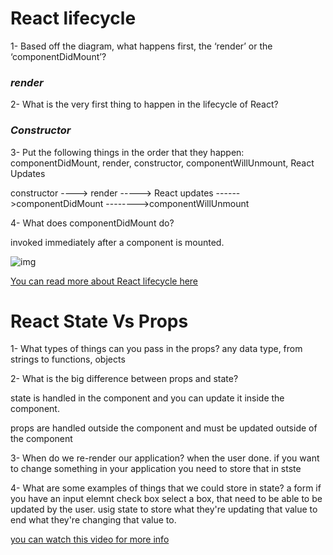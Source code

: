 # React lifecycle

1- Based off the diagram, what happens first, the ‘render’ or the ‘componentDidMount’?

### *render*

2- What is the very first thing to happen in the lifecycle of React?

###  *Constructor* 

3- Put the following things in the order that they happen: componentDidMount, render, constructor, componentWillUnmount, React Updates

constructor ----> render -----> React updates ------>componentDidMount -------->componentWillUnmount


4- What does componentDidMount do?

 invoked immediately after a component is mounted.


 ![img](https://miro.medium.com/max/2000/0*0saPKFiTUk6W3FYp)

[You can read more about React lifecycle here](https://medium.com/@joshuablankenshipnola/react-component-lifecycle-events-cb77e670a093)

 # React State Vs Props

 1- What types of things can you pass in the props?
 any data type, from strings to functions, objects

2- What is the big difference between props and state?

state is handled in the component and you can update it inside the component.

props are handled outside the component and must be updated outside 
of the component


3- When do we re-render our application?
 when the user done. if you want to change something in your application you need to store that in stste 

4- What are some examples of things that we could store in state?
 a form if you have an input elemnt check box select a box, that need to be able to be  updated by the user. usig state to store what they're updating that value to end what they're changing that value to.

[you can watch this video for more info](https://www.youtube.com/watch?v=IYvD9oBCuJI)